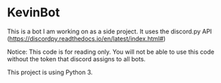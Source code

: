 # KevinBot

This is a bot I am working on as a side project. It uses the discord.py API (https://discordpy.readthedocs.io/en/latest/index.html#)

Notice: This code is for reading only. You will not be able to use this code without the token that discord assigns to all bots. 

This project is using Python 3.
